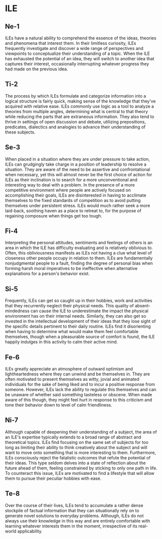 # ILE

## Ne-1

ILEs have a natural ability to comprehend the essence of the ideas, theories and phenomena that interest them. In their limitless curiosity, ILEs frequently investigate and discover a wide range of perspectives and viewpoints to conceptualize their understanding of a topic. When the ILE has exhausted the potential of an idea, they will switch to another idea that captures their interest, occasionally interrupting whatever progress they had made on the previous idea.

## Ti-2

The process by which ILEs formulate and categorize information into a logical structure is fairly quick, making sense of the knowledge that they've acquired with relative ease. ILEs commonly use logic as a tool to analyze a theories from multiple angles, determining what is central to that theory while reducing the parts that are extraneous information. They also tend to thrive in settings of open discussion and debate, utilizing prepositions, predicates, dialectics and analogies to advance their understanding of these subjects.

## Se-3

When placed in a situation where they are under pressure to take action, ILEs can grudgingly take charge in a position of leadership to resolve a situation. They are aware of the need to be assertive and confrontational when necessary, yet this will almost never be the first choice of action for ILEs as their inclination is to search for a more unconventional and interesting way to deal with a problem. In the presence of a more competitive environment where people are actively focused on accomplishing their goals, ILEs are disinterested in having to acclimate themselves to the fixed standards of competition as to avoid putting themselves under persistent stress. ILEs would much rather seek a more laid-back, soothing haven as a place to retreat to, for the purpose of regaining composure when things get too tough.

## Fi-4

Interpreting the personal attitudes, sentiments and feelings of others is an area in which the ILE has difficulty evaluating and is relatively oblivious to. Often, this obliviousness manifests as ILEs not having a clue what level of closeness other people occupy in relation to them. ILEs are fundamentally nonjudgmental people to a fault, finding the degree of personal bias when forming harsh moral imperatives to be ineffective when alternative explanations for a person's behavior exist.

## Si-5

Frequently, ILEs can get so caught up in their hobbies, work and activities that they recurrently neglect their physical needs. This quality of absent-mindedness can cause the ILE to underestimate the impact the physical environment has on their internal needs. Similarly, they can also get so invested in the intellectual development of their ideas that they lose sight of the specific details pertinent to their daily routine. ILEs find it disorienting when having to determine what would make them feel comfortable themselves, though when a pleasurable source of comfort is found, the ILE happily indulges in this activity to calm their active mind.

## Fe-6

ILEs greatly appreciate an atmosphere of outward optimism and lightheartedness where they can unwind and be themselves in. They are often motivated to present themselves as witty, jovial and animated individuals for the sake of being liked and to incur a positive response from someone. However, ILEs lack the ability to regulate this themselves and can be unaware of whether said something tasteless or obscene. When made aware of this though, they might feel hurt in response to this criticism and tone their behavior down to level of calm friendliness. 

## Ni-7

Although capable of deepening their understanding of a subject, the area of an ILE's expertise typically extends to a broad range of abstract and theoretical topics. ILEs find focusing on the same set of subjects for too long as limiting their ability to think creatively about the subject and will want to move onto something that is more interesting to them. Furthermore, ILEs consciously reject the fatalistic outcomes that refute the potential of their ideas. This type seldom delves into a state of reflection about the future ahead of them, feeling constrained by sticking to only one path in life. To counteract this issue, ILEs are motivated to find a lifestyle that will allow them to pursue their peculiar hobbies with ease.

## Te-8

Over the course of their lives, ILEs tend to accumulate a rather dense stockpile of factual information that they can situationally rely on to generate novel solutions to everyday problems. Although, ILEs do not always use their knowledge in this way and are entirely comfortable with learning whatever interests them in the moment, irrespective of its real-world applicability. 

